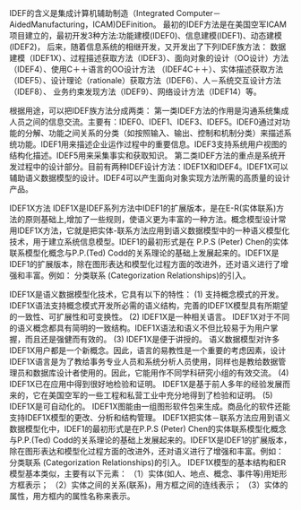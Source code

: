 IDEF的含义是集成计算机辅助制造（Integrated Computer－AidedManufacturing，ICAM)DEFinition。
最初的IDEF方法是在美国空军ICAM项目建立的，最初开发3种方法:功能建模(IDEF0)、信息建模(IDEF1)、动态建模(IDEF2)，
后来，随着信息系统的相继开发，又开发出了下列IDEF族方法： 数据建模（IDEF1X）、过程描述获取方法（IDEF3）、面向对象的设计（OO设计）方法（IDEF4）、使用C＋＋语言的OO设计方法 （IDEF4C＋＋）、实体描述获取方法（IDEF5）、设计理论（rationale）获取方法（IDEF6）、人－系统交互设计方法（IDEF8）、 业务约束发现方法（IDEF9）、网络设计方法（IDEF14）等。

根据用途，可以把IDEF族方法分成两类：
第一类IDEF方法的作用是沟通系统集成人员之间的信息交流。主要有：IDEF0、IDEF1、IDEF3、IDEF5。IDEF0通过对功能的分解、功能之间关系的分类（如按照输入、输出、控制和机制分类）来描述系统功能。IDEF1用来描述企业运作过程中的重要信息。IDEF3支持系统用户视图的结构化描述。IDEF5用来采集事实和获取知识。
第二类IDEF方法的重点是系统开发过程中的设计部分。目前有两种IDEF设计方法：IDEF1X和IDEF4。IDEF1X可以辅助语义数据模型的设计。IDEF4可以产生面向对象实现方法所需的高质量的设计产品。 

IDEF1X方法
IDEF1X是IDEF系列方法中IDEF1的扩展版本，是在E-R(实体联系)方法的原则基础上,增加了一些规则，使语义更为丰富的一种方法。概念模型设计常用IDEF1X方法，它就是把实体-联系方法应用到语义数据模型中的一种语义模型化技术，用于建立系统信息模型。IDEF1的最初形式是在 P.P.S (Peter) Chen的实体联系模型化概念与P.P.(Ted) Codd的关系理论的基础上发展起来的。IDEF1X是IDEF1的扩展版本，除在图形表达和模型化过程方面的改进外，还对语义进行了增强和丰富。例如： 分类联系 (Categorization Relationships)的引入。

IDEF1X是语义数据模型化技术，它具有以下的特性：
(1) 支持概念模式的开发。
IDEF1X语法支持概念模式开发所必需的语义结构，完善的IDEF1X模型具有所期望的一致性、可扩展性和可变换性。
(2) IDEF1X是一种相关语言。
IDEF1X对于不同的语义概念都具有简明的一致结构。IDEF1X语法和语义不但比较易于为用户掌握，而且还是强健而有效的。
(3) IDEF1X是便于讲授的。
语义数据模型对许多IDEF1X用户都是一个新概念。因此，语言的易教性是一个重要的考虑因素，设计IDEF1X语言是为了教给事务专业人员和系统分析人员使用，同样也是教给数据管理员和数据库设计者使用的。因此，它能用作不同学科研究小组的有效交流。
(4) IDEF1X已在应用中得到很好地检验和证明。
IDEF1X是基于前人多年的经验发展而来的，它在美国空军的一些工程和私营工业中充分地得到了检验和证明。
(5) IDEF1X是可自动化的。
IDEF1X图能由一组图形软件包来生成。商品化的软件还能支持IDEF1X模型的更改、分析和结构管理。
IDEF1X把实体－联系方法应用到语义数据模型化中，IDEF1的最初形式是在P.P.S (Peter) Chen的实体联系模型化概念与P.P.(Ted) Codd的关系理论的基础上发展起来的。IDEF1X是IDEF1的扩展版本，除在图形表达和模型化过程方面的改进外，还对语义进行了增强和丰富。例如： 分类联系 (Categorization Relationships)的引入。
IDEF1X模型的基本结构和ER模型基本类似，主要有以下元素：
（1）实体(如人、地点、概念、事件等)用矩形方框表示；
（2）实体之间的关系(联系)，用方框之间的连线表示；
（3）实体的属性，用方框内的属性名称来表示。
